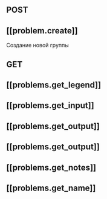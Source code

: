 ## POST
## [[problem.create]]
Создание новой группы


## GET 
## [[problems.get_legend]]
## [[problems.get_input]]
## [[problems.get_output]]
## [[problems.get_output]]
## [[problems.get_notes]]
## [[problems.get_name]]

